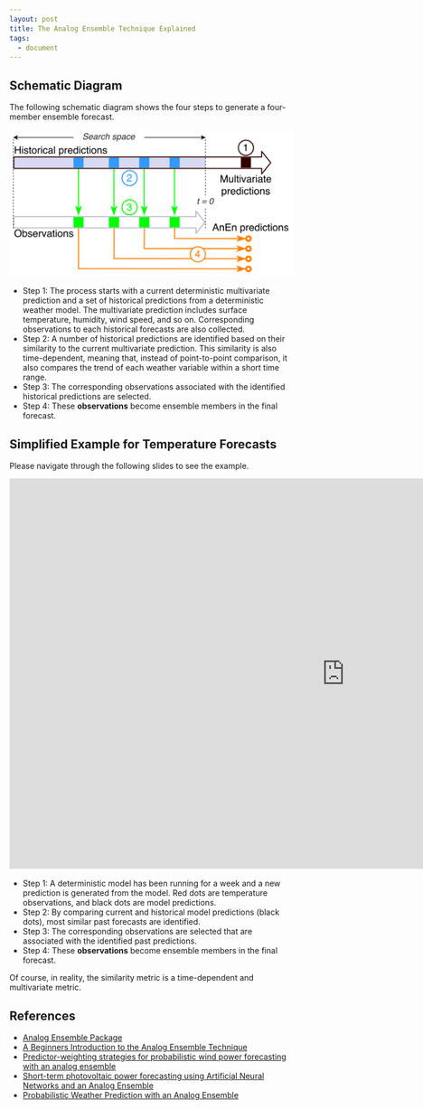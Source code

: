 ```yaml
---
layout: post
title: The Analog Ensemble Technique Explained
tags:
  - document
---
```


## Schematic Diagram

The following schematic diagram shows the four steps to generate a four-member ensemble forecast.

![AnEn-scheme](https://github.com/Weiming-Hu/AnalogsEnsemble/raw/gh-pages/assets/posts/2018-12-14-AnEn-explained/AnEn-schema.png)

- Step 1: The process starts with a current deterministic multivariate prediction and a set of historical predictions from a deterministic weather model. The multivariate prediction includes surface temperature, humidity, wind speed, and so on. Corresponding observations to each historical forecasts are also collected.
- Step 2: A number of historical predictions are identified based on their similarity to the current multivariate prediction. This similarity is also time-dependent, meaning that, instead of point-to-point comparison, it also compares the trend of each weather variable within a short time range.
- Step 3: The corresponding observations associated with the identified historical predictions are selected.
- Step 4: These **observations** become ensemble members in the final forecast.

## Simplified Example for Temperature Forecasts

Please navigate through the following slides to see the example.

<iframe src="https://onedrive.live.com/embed?cid=BCFC2A6DB1591BCA&amp;resid=BCFC2A6DB1591BCA%212248&amp;authkey=AHAAoXCKyl1NiTs&amp;em=2&amp;wdAr=1.7777777777777777&amp;wdEaa=1" width="1186px" height="691px" frameborder="0">This is an embedded <a target="_blank" href="https://office.com">Microsoft Office</a> presentation, powered by <a target="_blank" href="https://office.com/webapps">Office Online</a>.</iframe>

- Step 1: A deterministic model has been running for a week and a new prediction is generated from the model. Red dots are temperature observations, and black dots are model predictions.
- Step 2: By comparing current and historical model predictions (black dots), most similar past forecasts are identified.
- Step 3: The corresponding observations are selected that are associated with the identified past predictions.
- Step 4: These **observations** become ensemble members in the final forecast.

Of course, in reality, the similarity metric is a time-dependent and multivariate metric.

## References

- [Analog Ensemble Package](https://weiming-hu.github.io/AnalogsEnsemble/)
- [A Beginners Introduction to the Analog Ensemble Technique](https://ral.ucar.edu/sites/default/files/public/images/events/WISE_documentation_20170725_Final.pdf)
- [Predictor-weighting strategies for probabilistic wind power forecasting with an analog ensemble](https://www.schweizerbart.de/papers/metz/detail/24/84737/Predictor_weighting_strategies_for_probabilistic_wind_power_forecasting_with_an_analog_ensemble)
- [Short-term photovoltaic power forecasting using Artificial Neural Networks and an Analog Ensemble](https://www.sciencedirect.com/science/article/pii/S0960148117301386)
- [Probabilistic Weather Prediction with an Analog Ensemble](https://journals.ametsoc.org/doi/10.1175/MWR-D-12-00281.1)
